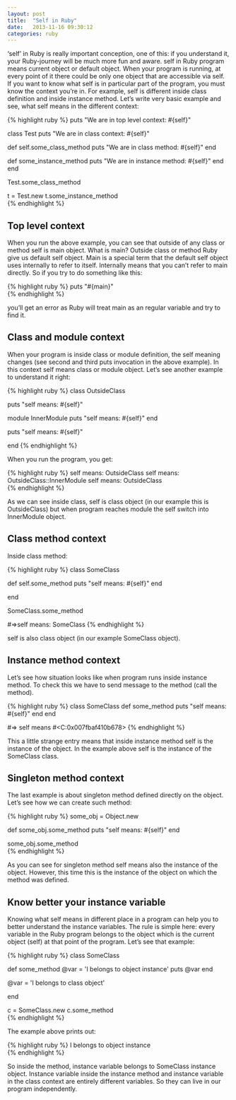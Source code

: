 ```yaml
---
layout: post
title:  "Self in Ruby"
date:   2013-11-16 09:30:12
categories: ruby
---
```


‘self’ in Ruby is really important conception, one of this: if you understand it, your Ruby-journey will be much more fun and aware. self in Ruby program means current object or default object. When your program is running, at every point of it there could be only one object that are accessible via self. If you want to know what self is in particular part of the program, you must know the context you’re in. For example, self is different inside class definition and inside instance method. Let’s write very basic example and see, what self means in the different context:

{% highlight ruby %}
puts "We are in top level context: #{self}"

class Test
  puts "We are in class context: #{self}"

  def self.some_class_method
    puts "We are in class method: #{self}"
  end

  def some_instance_method
    puts "We are in instance method: #{self}"
  end
end

Test.some_class_method

t = Test.new
t.some_instance_method	
{% endhighlight %}

## Top level context

When you run the above example, you can see that outside of any class or method self is main object. What is main? Outside class or method Ruby give us default self object. Main is a special term that the default self object uses internally to refer to itself. Internally means that you can’t refer to main directly. So if you try to do something like this:

{% highlight ruby %}
puts "#{main}"	
{% endhighlight %}

you’ll get an error as Ruby will treat main as an regular variable and try to find it.

## Class and module context

When your program is inside class or module definition, the self meaning changes (see second and third puts invocation in the above example). In this context self means class or module object. Let’s see another example to understand it right:

{% highlight ruby %}
class OutsideClass

  puts "self means: #{self}"

  module InnerModule
    puts "self means: #{self}"
  end

  puts "self means: #{self}"

end	
{% endhighlight %}

When you run the program, you get:

{% highlight ruby %}
self means: OutsideClass
self means: OutsideClass::InnerModule
self means: OutsideClass	
{% endhighlight %}

As we can see inside class, self is class object (in our example this is OutsideClass) but when program reaches module the self switch into InnerModule object.

## Class method context

Inside class method:

{% highlight ruby %}
class SomeClass

  def self.some_method
    puts "self means: #{self}"
  end

end

SomeClass.some_method	

#=>self means: SomeClass
{% endhighlight %}

self is also class object (in our example SomeClass object).

## Instance method context

Let’s see how situation looks like when program runs inside instance method. To check this we have to send message to the method (call the method).

{% highlight ruby %}
class SomeClass
  def some_method
    puts "self means: #{self}"
  end
end	

#=> self means #<C:0x007fbaf410b678>
{% endhighlight %}

This a little strange entry means that inside instance method self is the instance of the object. In the example above self is the instance of the SomeClass class.

## Singleton method context

The last example is about singleton method defined directly on the object. Let’s see how we can create such method:

{% highlight ruby %}
some_obj = Object.new

def some_obj.some_method
  puts "self means: #{self}"
end

some_obj.some_method	
{% endhighlight %}

As you can see for singleton method self means also the instance of the object. However, this time this is the instance of the object on which the method was defined.

## Know better your instance variable

Knowing what self means in different place in a program can help you to better understand the instance variables. The rule is simple here: every variable in the Ruby program belongs to the object which is the current object (self) at that point of the program. Let’s see that example:

{% highlight ruby %}
class SomeClass

  def some_method
    @var = 'I belongs to object instance'
    puts @var
  end

  @var = 'I belongs to class object'

end

c = SomeClass.new
c.some_method	
{% endhighlight %}

The example above prints out:

{% highlight ruby %}
I belongs to object instance	
{% endhighlight %}

So inside the method, instance variable belongs to SomeClass instance object. Instance variable inside the instance method and instance variable in the class context are entirely different variables. So they can live in our program independently.
	

	
	









	
	

	